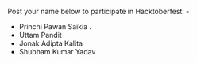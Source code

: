Post your name below to participate in Hacktoberfest: -

-	Princhi Pawan Saikia .
-	Uttam Pandit
-	Jonak Adipta Kalita
- Shubham Kumar Yadav
